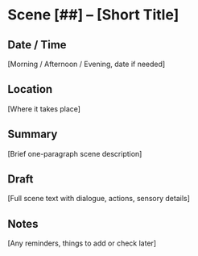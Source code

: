 # Scene [##] – [Short Title]

## Date / Time

[Morning / Afternoon / Evening, date if needed]

## Location

[Where it takes place]

## Summary

[Brief one-paragraph scene description]

## Draft

[Full scene text with dialogue, actions, sensory details]

## Notes

[Any reminders, things to add or check later]
